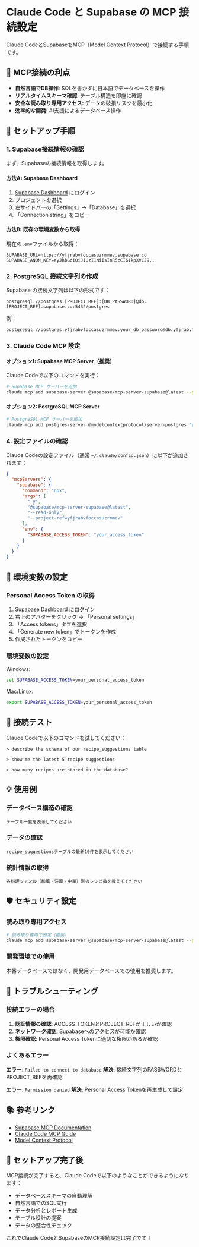 # Claude Code と Supabase の MCP 接続設定

Claude CodeとSupabaseをMCP（Model Context Protocol）で接続する手順です。

## 🎯 MCP接続の利点

- **自然言語でDB操作**: SQLを書かずに日本語でデータベースを操作
- **リアルタイムスキーマ確認**: テーブル構造を即座に確認
- **安全な読み取り専用アクセス**: データの破損リスクを最小化
- **効率的な開発**: AI支援によるデータベース操作

## 🚀 セットアップ手順

### 1. Supabase接続情報の確認

まず、Supabaseの接続情報を取得します。

#### 方法A: Supabase Dashboard
1. [Supabase Dashboard](https://supabase.com/dashboard) にログイン
2. プロジェクトを選択
3. 左サイドバーの「Settings」→「Database」を選択
4. 「Connection string」をコピー

#### 方法B: 既存の環境変数から取得
現在の`.env`ファイルから取得：
```env
SUPABASE_URL=https://yfjrabvfoccasuzrmmev.supabase.co
SUPABASE_ANON_KEY=eyJhbGciOiJIUzI1NiIsInR5cCI6IkpXVCJ9...
```

### 2. PostgreSQL 接続文字列の作成

Supabase の接続文字列は以下の形式です：
```
postgresql://postgres.[PROJECT_REF]:[DB_PASSWORD]@db.[PROJECT_REF].supabase.co:5432/postgres
```

例：
```
postgresql://postgres.yfjrabvfoccasuzrmmev:your_db_password@db.yfjrabvfoccasuzrmmev.supabase.co:5432/postgres
```

### 3. Claude Code MCP 設定

#### オプション1: Supabase MCP Server（推奨）

Claude Codeで以下のコマンドを実行：

```bash
# Supabase MCP サーバーを追加
claude mcp add supabase-server @supabase/mcp-server-supabase@latest --project-ref yfjrabvfoccasuzrmmev --read-only
```

#### オプション2: PostgreSQL MCP Server

```bash
# PostgreSQL MCP サーバーを追加
claude mcp add postgres-server @modelcontextprotocol/server-postgres "postgresql://postgres.yfjrabvfoccasuzrmmev:your_password@db.yfjrabvfoccasuzrmmev.supabase.co:5432/postgres"
```

### 4. 設定ファイルの確認

Claude Codeの設定ファイル（通常 `~/.claude/config.json`）に以下が追加されます：

```json
{
  "mcpServers": {
    "supabase": {
      "command": "npx",
      "args": [
        "-y",
        "@supabase/mcp-server-supabase@latest",
        "--read-only",
        "--project-ref=yfjrabvfoccasuzrmmev"
      ],
      "env": {
        "SUPABASE_ACCESS_TOKEN": "your_access_token"
      }
    }
  }
}
```

## 🔧 環境変数の設定

### Personal Access Token の取得

1. [Supabase Dashboard](https://supabase.com/dashboard) にログイン
2. 右上のアバターをクリック → 「Personal settings」
3. 「Access tokens」タブを選択
4. 「Generate new token」でトークンを作成
5. 作成されたトークンをコピー

### 環境変数の設定

Windows:
```cmd
set SUPABASE_ACCESS_TOKEN=your_personal_access_token
```

Mac/Linux:
```bash
export SUPABASE_ACCESS_TOKEN=your_personal_access_token
```

## 🧪 接続テスト

Claude Codeで以下のコマンドを試してください：

```
> describe the schema of our recipe_suggestions table
```

```
> show me the latest 5 recipe suggestions
```

```
> how many recipes are stored in the database?
```

## 💡 使用例

### データベース構造の確認
```
テーブル一覧を表示してください
```

### データの確認
```
recipe_suggestionsテーブルの最新10件を表示してください
```

### 統計情報の取得
```
各料理ジャンル（和風・洋風・中華）別のレシピ数を教えてください
```

## 🛡️ セキュリティ設定

### 読み取り専用アクセス
```bash
# 読み取り専用で設定（推奨）
claude mcp add supabase-server @supabase/mcp-server-supabase@latest --project-ref yfjrabvfoccasuzrmmev --read-only
```

### 開発環境での使用
本番データベースではなく、開発用データベースでの使用を推奨します。

## 🐛 トラブルシューティング

### 接続エラーの場合
1. **認証情報の確認**: ACCESS_TOKENとPROJECT_REFが正しいか確認
2. **ネットワーク確認**: Supabaseへのアクセスが可能か確認
3. **権限確認**: Personal Access Tokenに適切な権限があるか確認

### よくあるエラー

**エラー**: `Failed to connect to database`
**解決**: 接続文字列のPASSWORDとPROJECT_REFを再確認

**エラー**: `Permission denied`
**解決**: Personal Access Tokenを再生成して設定

## 📚 参考リンク

- [Supabase MCP Documentation](https://supabase.com/docs/guides/getting-started/mcp)
- [Claude Code MCP Guide](https://docs.anthropic.com/en/docs/claude-code/mcp)
- [Model Context Protocol](https://modelcontextprotocol.io)

## 🎉 セットアップ完了後

MCP接続が完了すると、Claude Codeで以下のようなことができるようになります：

- データベーススキーマの自動理解
- 自然言語でのSQL実行
- データ分析とレポート生成
- テーブル設計の提案
- データの整合性チェック

これでClaude CodeとSupabaseのMCP接続設定は完了です！
